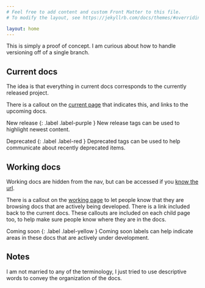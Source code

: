 ```yaml
---
# Feel free to add content and custom Front Matter to this file.
# To modify the layout, see https://jekyllrb.com/docs/themes/#overriding-theme-defaults

layout: home
---
```

This is simply a proof of concept. I am curious about how to handle versioning off of a single branch. 

## Current docs

The idea is that everything in current docs corresponds to the currently released project. 

There is a callout on the [current page](./current/) that indicates this, and links to the upcoming docs. 

New release
{: .label .label-purple }
New release tags can be used to highlight newest content. 

Deprecated
{: .label .label-red }
Deprecated tags can be used to help communicate about recently deprecated items. 

## Working docs

Working docs are hidden from the nav, but can be accessed if you [know the url](./working/). 

There is a callout on the [working page](./working/) to let people know that they are browsing docs that are actively being developed. There is a link included back to the current docs. These callouts are included on each child page too, to help make sure people know where they are in the docs. 

Coming soon
{: .label .label-yellow }
Coming soon labels can help indicate areas in these docs that are actively under development. 

## Notes

I am not married to any of the terminology, I just tried to use descriptive words to convey the organization of the docs. 